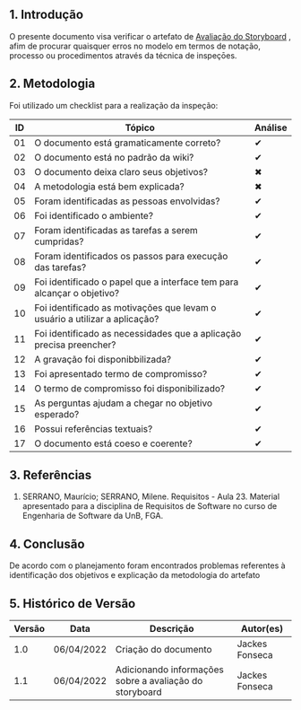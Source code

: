 ## 1. Introdução

O presente documento visa verificar o artefato de [Avaliação do Storyboard](../design_avaliacao_desenvolvimento/nivel_1/avaliacao_storyboard.md) , afim de procurar quaisquer erros no modelo em termos de notação, processo ou procedimentos através da técnica de inspeçōes.

## 2. Metodologia

Foi utilizado um checklist para a realização da inspeção:

| ID  | Tópico                                                                            | Análise  |
| --- | --------------------------------------------------------------------------------- |---|
| 01  | O documento está gramaticamente correto?                                          | ✔ |
| 02  | O documento está no padrão da wiki?                                               | ✔ |
| 03  | O documento deixa claro seus objetivos?                                           | ✖ |
| 04  | A metodologia está bem explicada?                                                 | ✖ |
| 05  | Foram identificadas as pessoas envolvidas?                                        | ✔ |
| 06 | Foi identificado o ambiente?                                                       | ✔ |
| 07 | Foram identificadas as tarefas a serem cumpridas?                                  | ✔ |
| 08 | Foram identificados os passos para execução das tarefas?                           | ✔ |
| 09 | Foi identificado o papel que  a interface tem para alcançar o objetivo?            | ✔ |
| 10 | Foi identificado as motivações que levam o usuário a utilizar a aplicação?         | ✔ |
| 11 | Foi identificado as necessidades que a aplicação precisa preencher?                | ✔ |
| 12 | A gravação foi disponibbilizada?                                                   | ✔ |
| 13| Foi apresentado termo de compromisso?                                               | ✔ |
| 14 | O termo de compromisso foi disponibilizado?                                        | ✔ |
| 15 | As perguntas ajudam a chegar no objetivo esperado?                                  | ✔ |
| 16 | Possui referências textuais?                                                       | ✔ |
| 17 | O documento está coeso e coerente?                                                 | ✔ |

## 3. Referências

1. SERRANO, Maurício; SERRANO, Milene. Requisitos - Aula 23. Material apresentado para a disciplina de Requisitos de Software no curso de Engenharia de Software da UnB, FGA.

## 4. Conclusão

De acordo com o planejamento foram encontrados problemas referentes à identificação dos objetivos e explicação da metodologia do artefato

## 5. Histórico de Versão

| Versão | Data       | Descrição            | Autor(es) |
| ------ | ---------- | -------------------- | --------- |
| 1.0    | 06/04/2022 | Criação do documento | Jackes Fonseca          |
| 1.1    | 06/04/2022 | Adicionando informações sobre a avaliação do storyboard | Jackes Fonseca          |
